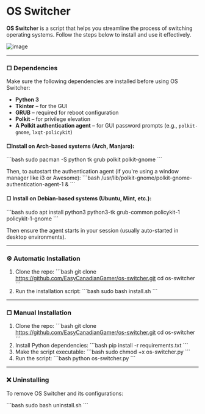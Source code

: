 # OS Switcher

**OS Switcher** is a script that helps you streamline the process of switching operating systems. Follow the steps below to install and use it effectively.

![image](https://i.imgur.com/smwCwnb.gif)

---

### □ Dependencies

Make sure the following dependencies are installed before using OS Switcher:

- **Python 3**
- **Tkinter** – for the GUI
- **GRUB** – required for reboot configuration
- **Polkit** – for privilege elevation
- **A Polkit authentication agent** – for GUI password prompts (e.g., `polkit-gnome`, `lxqt-policykit`)

#### □Install on Arch-based systems (Arch, Manjaro):

\`\`\`bash
sudo pacman -S python tk grub polkit polkit-gnome
\`\`\`

Then, to autostart the authentication agent (if you're using a window manager like i3 or Awesome):
\`\`\`bash
/usr/lib/polkit-gnome/polkit-gnome-authentication-agent-1 &
\`\`\`

#### □ Install on Debian-based systems (Ubuntu, Mint, etc.):

\`\`\`bash
sudo apt install python3 python3-tk grub-common policykit-1 policykit-1-gnome
\`\`\`

Then ensure the agent starts in your session (usually auto-started in desktop environments).

---

### ⚙️ Automatic Installation

1. Clone the repo:
   \`\`\`bash
   git clone https://github.com/EasyCanadianGamer/os-switcher.git
   cd os-switcher
   \`\`\`
2. Run the installation script:
   \`\`\`bash
   sudo bash install.sh
   \`\`\`

---

### □ Manual Installation

1. Clone the repo:
   \`\`\`bash
   git clone https://github.com/EasyCanadianGamer/os-switcher.git
   cd os-switcher
   \`\`\`
2. Install Python dependencies:
   \`\`\`bash
   pip install -r requirements.txt
   \`\`\`
3. Make the script executable:
   \`\`\`bash
   sudo chmod +x os-switcher.py
   \`\`\`
4. Run the script:
   \`\`\`bash
   python os-switcher.py
   \`\`\`

---

### ❌ Uninstalling

To remove OS Switcher and its configurations:

\`\`\`bash
sudo bash uninstall.sh
\`\`\`

